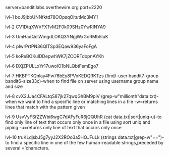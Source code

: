 server=bandit.labs.overthewire.org
port=2220

lvl-1
boJ9jbbUNNfktd78OOpsqOltutMc3MY1

lvl-2
CV1DtqXWVFXTvM2F0k09SHz0YwRINYA9

lvl-3
UmHadQclWmgdLOKQ3YNgjWxGoRMb5luK

lvl-4
plwrPrtPN36QlTSp3EQaw936yaFoFgA

lvl-5
koReBOKulDDepwhWK7jZCORTdopnAYKh

lvl-6
DXjZPULLxYr17uwolO1bNLQbtFemEgo7

lvl-7
HKBPTKQnlay4Fw76bEy8PVxKEDQRKTzs
(find/-user bandit7-group bandit6-size33c)-when to find file on server using username group name and size

lvl-8
cvX2JJa4CFALtqS87jk27qwqGhBM9plV
(grep-w"millionth"data.txt)-when we want to find a specific line or matching lines in a file
-w=returns lines that match with the pattern given

lvl-9
UsvVyFSfZZWbi6wgC7dAFyFuR6jQQUhR
(cat data.txt|sort|uniq-u)-to find only line of text that occurs only once in a file using sort uniq and piping
-u=returns only line of text that occurs only once

lvl-10
truKLdjsbJ5g7yyJ2X2ROo3a5HQJFuLk
(strings data.txt|grep-w"==")-to find a specific line in one of the few human-readable strings,preceded by several'='characters.
